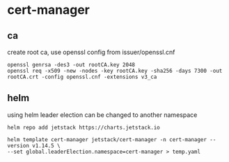 # cert-manager

## ca

create root ca, use openssl config from issuer/openssl.cnf
```
openssl genrsa -des3 -out rootCA.key 2048
openssl req -x509 -new -nodes -key rootCA.key -sha256 -days 7300 -out rootCA.crt -config openssl.cnf -extensions v3_ca
```

## helm

using helm leader election can be changed to another namespace
```
helm repo add jetstack https://charts.jetstack.io

helm template cert-manager jetstack/cert-manager -n cert-manager --version v1.14.5 \
--set global.leaderElection.namespace=cert-manager > temp.yaml
```